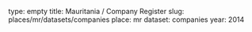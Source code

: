 type: empty
title: Mauritania / Company Register
slug: places/mr/datasets/companies
place: mr
dataset: companies
year: 2014
